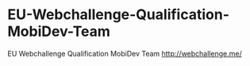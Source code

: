 # EU-Webchallenge-Qualification-MobiDev-Team
EU Webchallenge Qualification MobiDev Team http://webchallenge.me/
